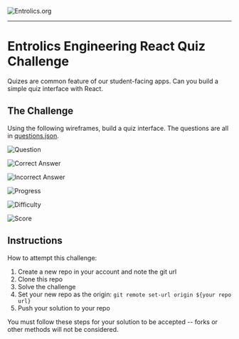 ![Entrolics.org](https://avatars1.githubusercontent.com/u/69613106?s=200&v=4)

---

# Entrolics Engineering React Quiz Challenge

Quizes are common feature of our student-facing apps. Can you build a simple quiz interface with React.

## The Challenge

Using the following wireframes, build a quiz interface. The questions are all in [questions.json](https://raw.githubusercontent.com/Entrolics-LLC/React-Quiz/master/src/questions.json).

![Question](https://raw.githubusercontent.com/Entrolics-LLC/React-Quiz/main/docs/wire-question.png)

![Correct Answer](https://raw.githubusercontent.com/Entrolics-LLC/React-Quiz/main/docs/wire-answer-correct.png)

![Incorrect Answer](https://raw.githubusercontent.com/Entrolics-LLC/React-Quiz/main/docs/wire-answer-incorrect.png)

![Progress](https://raw.githubusercontent.com/Entrolics-LLC/React-Quiz/main/docs/wire-progress.png)

![Difficulty](https://raw.githubusercontent.com/Entrolics-LLC/React-Quiz/main/docs/wire-difficulty.png)

![Score](https://raw.githubusercontent.com/Entrolics-LLC/React-Quiz/main/docs/wire-score.png)

## Instructions

How to attempt this challenge:

1) Create a new repo in your account and note the git url
2) Clone this repo
3) Solve the challenge
4) Set your new repo as the origin: `git remote set-url origin ${your repo url}`
5) Push your solution to your repo

You must follow these steps for your solution to be accepted -- forks or other methods will not be considered.

